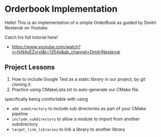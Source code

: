 # Orderbook Implementation

Hello! This is an implementation of a simple OrderBook as guided by Dmitri Nesteruk on Youtube.

Catch his full tutorial here!
- https://www.youtube.com/watch?v=fxN4xEZvrxI&t=1354s&ab_channel=DmitriNesteruk

## Project Lessons

1. How to include Google Test as a static library in our project, by git cloning it.
2. Practice using CMakeLists.txt to auto-generate our CMake file. 

specifically being comfortable with using 

- `add_subdirectory` to include sub directories as part of your CMake pipeline
- `include_subdirectory` to allow a module to import from another subdirectory
- `target_link_libraries` to link a library to another library